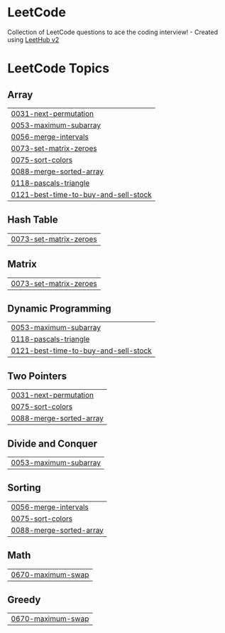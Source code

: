 # LeetCode
Collection of LeetCode questions to ace the coding interview! - Created using [LeetHub v2](https://github.com/arunbhardwaj/LeetHub-2.0)

<!---LeetCode Topics Start-->
# LeetCode Topics
## Array
|  |
| ------- |
| [0031-next-permutation](https://github.com/AdityaAgarwal0609/LeetCode/tree/master/0031-next-permutation) |
| [0053-maximum-subarray](https://github.com/AdityaAgarwal0609/LeetCode/tree/master/0053-maximum-subarray) |
| [0056-merge-intervals](https://github.com/AdityaAgarwal0609/LeetCode/tree/master/0056-merge-intervals) |
| [0073-set-matrix-zeroes](https://github.com/AdityaAgarwal0609/LeetCode/tree/master/0073-set-matrix-zeroes) |
| [0075-sort-colors](https://github.com/AdityaAgarwal0609/LeetCode/tree/master/0075-sort-colors) |
| [0088-merge-sorted-array](https://github.com/AdityaAgarwal0609/LeetCode/tree/master/0088-merge-sorted-array) |
| [0118-pascals-triangle](https://github.com/AdityaAgarwal0609/LeetCode/tree/master/0118-pascals-triangle) |
| [0121-best-time-to-buy-and-sell-stock](https://github.com/AdityaAgarwal0609/LeetCode/tree/master/0121-best-time-to-buy-and-sell-stock) |
## Hash Table
|  |
| ------- |
| [0073-set-matrix-zeroes](https://github.com/AdityaAgarwal0609/LeetCode/tree/master/0073-set-matrix-zeroes) |
## Matrix
|  |
| ------- |
| [0073-set-matrix-zeroes](https://github.com/AdityaAgarwal0609/LeetCode/tree/master/0073-set-matrix-zeroes) |
## Dynamic Programming
|  |
| ------- |
| [0053-maximum-subarray](https://github.com/AdityaAgarwal0609/LeetCode/tree/master/0053-maximum-subarray) |
| [0118-pascals-triangle](https://github.com/AdityaAgarwal0609/LeetCode/tree/master/0118-pascals-triangle) |
| [0121-best-time-to-buy-and-sell-stock](https://github.com/AdityaAgarwal0609/LeetCode/tree/master/0121-best-time-to-buy-and-sell-stock) |
## Two Pointers
|  |
| ------- |
| [0031-next-permutation](https://github.com/AdityaAgarwal0609/LeetCode/tree/master/0031-next-permutation) |
| [0075-sort-colors](https://github.com/AdityaAgarwal0609/LeetCode/tree/master/0075-sort-colors) |
| [0088-merge-sorted-array](https://github.com/AdityaAgarwal0609/LeetCode/tree/master/0088-merge-sorted-array) |
## Divide and Conquer
|  |
| ------- |
| [0053-maximum-subarray](https://github.com/AdityaAgarwal0609/LeetCode/tree/master/0053-maximum-subarray) |
## Sorting
|  |
| ------- |
| [0056-merge-intervals](https://github.com/AdityaAgarwal0609/LeetCode/tree/master/0056-merge-intervals) |
| [0075-sort-colors](https://github.com/AdityaAgarwal0609/LeetCode/tree/master/0075-sort-colors) |
| [0088-merge-sorted-array](https://github.com/AdityaAgarwal0609/LeetCode/tree/master/0088-merge-sorted-array) |
## Math
|  |
| ------- |
| [0670-maximum-swap](https://github.com/AdityaAgarwal0609/LeetCode/tree/master/0670-maximum-swap) |
## Greedy
|  |
| ------- |
| [0670-maximum-swap](https://github.com/AdityaAgarwal0609/LeetCode/tree/master/0670-maximum-swap) |
<!---LeetCode Topics End-->